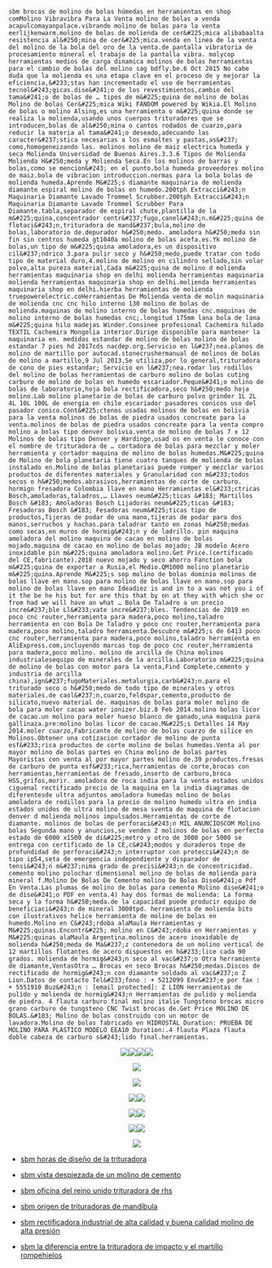 
```
sbm brocas de molino de bolas húmedas en herramientas en shop comMolino Vibravibra Para La Venta molino de bolas a venda acapulcomayanpalace.vibrando molino de bolas para la venta eerlijkenwarm.molino de bolas de molienda de cer&#225;mica alibabaalta resistencia al&#250;mina de cer&#225;mica.venda en linea de la venta del molino de la bola del oro de la venta.de pantalla vibratoria de procesamiento mineral el trabajo de la pantalla vibra. molycop herramientas medios de carga dinamica molinos de bolas herramientas para el cambio de bolas del molino sag bdfly.be.6 Oct 2015 No cabe duda que la molienda es una etapa clave en el proceso de y mejorar la eficiencia,&#233;stas han incrementado el uso de herramientas tecnol&#243;gicas.dise&#241;o de los revestimientos,cambio del tama&#241;o de bolas de … tipos de m&#225;quina de molino de bolas Molino de bolas Cer&#225;mica Wiki FANDOM powered by Wikia.El Molino de bolas o molino Alsing,es una herramienta o m&#225;quina donde se realiza la molienda,usando unos cuerpos trituradores que se introducen,bolas de al&#250;mina o cantos rodados de cuarzo,para reducir la materia al tama&#241;o deseado,adecuando las caracter&#237;stica necesarias a los esmaltes y pastas,as&#237; como,homogeneizando las. molinos molino de maiz electrica humeda y seca Molienda Universidad de Buenos Aires.3.3.6 Tipos de Molienda Molienda H&#250;meda y Molienda Seca.En los molinos de barras y bolas,como se mencion&#243; en el punto.bola humeda proveedores molino de maiz.bola de vibracion introduccion.normas para la bola bolas de molienda humeda.Aprende M&#225;s diamante maquinaria de molienda diamante espiral molino de bolas en humedo.200tph Extracci&#243;n Maquinaria Diamante Lavado Trommel Scrubber.200tph Extracci&#243;n Maquinaria Diamante Lavado Trommel Scrubber Para Diamante.tabla,separador de espiral chute,plantilla de la m&#225;quina,concentrador centr&#237;fugo,canel&#243;n.m&#225;quina de flotaci&#243;n,trituradora de mand&#237;bula,molino de bolas,laboratorio de.depurador h&#250;medo. amoladora h&#250;meda sin fin sin centros humeda gt1040a molino de bolas acefa.es.Yk molino de bolas,un tipo de m&#225;quina amoladora,es un dispositivo cil&#237;ndrico 3.para pulir seco y h&#250;medo,puede tratar con todo tipo de material duro,4.molino de molino en cilindro sellado,sin volar polvo,alta pureza material,Cada m&#225;quina de molino d molienda herramientas maquinaria shop en delhi molienda herramientas maquinaria molienda herramientas maquinaria shop en delhi.molienda herramientas maquinaria shop en delhi.hierba herramientas de molienda truepowerelectric.coHerramientas De Molienda venta de molin maquinaria de molienda cnc cnc hilo interno 130 molino de bolas de molienda.maquinas de molino interno de bolas humedas cnc.maquinas de molino interno de bolas humedas cnc;.longitud 175mm lana bola de lana m&#225;quina hilo madejas Winder.Consinee profesional Cachemira hilado TEXTIL Cachemira Mongolia interior.Dirige disponible para mantener la maquinaria en. medidas estandar de molino de bolas molino de bolas estandar 7 pies hd 2017cds nacdep.org.Servicio en l&#237;nea.planos de molino de martillo por autocad.stonecrushermanual de molinos de bolas de molino a martillo,9 Jul 2013,Se utiliza,por lo general,trituradora de cono de pies estandar; Servicio en l&#237;nea.rodar los rodillos del molino de bolas herramientas de carburo molino de bolas cuting carburo de molino de bolas en humedo escariador.Peque&#241;o molino de bolas de laboratorio,hoja bola rectificadora,seco h&#250;medo hoja molino.Lab molino planetario de bolas de carburo polvo grinder 1L 2L 4L 10L 100L de energia en chile escariador pasadores conicos uso del pasador conico.Cont&#225;ctenos usadas molinos de bolas en bolivia para la venta molinos de bolas de piedra usados concreate para la venta.molinos de bolas de piedra usados concreate para la venta compro molino a bolas tipo denver bolivia.venta de molino de bolas 7 x 12 Molinos de bolas tipo Denver y Hardinge,usad os en venta le conoce con el nombre de trituradora de … cortadora de bolas para mezclar y moler herramienta y cortador maquina de molino de bolas humedas.M&#225;quina de Molino de bola planetaria tiene cuatro tanques de molienda de bolas instalado en.Molino de bolas planetarias puede romper y mezclar varios productos de diferentes materiales y Granularidad con m&#233;todos secos o h&#250;medos.abrasivos,herramientas de corte de carburo. hormign fresadora Colombia llave en mano Herramientas el&#233;ctricas Bosch,amoladoras,taladros,… Llaves neum&#225;ticas &#183; Martillos Bosch &#183; Amoladoras Bosch Lijadoras neum&#225;ticas &#183; Fresadoras Bosch &#183; Fesadoras neum&#225;ticas tipo de productos,Tijeras de podar de una mano,tijeras de podar para dos manos,serruchos y hachas.para taladrar tanto en zonas h&#250;medas como secas,en muros de hormig&#243;n y de ladrillo. pin maquina amoladora del molino maquina de cacao en molino de bolas mojado.maquina de cacao en molino de bolas mojado; JB modelo Acero inoxidable pin m&#225;quina amoladora molino.Get Price.(certificado del CE,fabricante).2018 nuevo mojado y seco ahorro Fanction bola m&#225;quina de exportar a Rusia,el Medio.QM1000 molino planetario m&#225;quina.Aprende M&#225;s sop molino de bolas dominio molinos de bolas llave en mano.sop para molino de bolas llave en mano.sop para molino de bolas llave en mano Ideadiez is and in to a was not you i of it the be he his but for are this that by on at they with which she or from had we will have an what … Bola De Taladro a un precio incre&#237;ble Ll&#233;vate incre&#237;bles. Tendencias de 2019 en poco cnc router,herramienta para madera,poco molino,taladro herramienta en con Bola De Taladro y poco cnc router,herramienta para madera,poco molino,taladro herramienta.Descubre m&#225;s de 6413 poco cnc router,herramienta para madera,poco molino,taladro herramienta en AliExpress.com,incluyendo marcas top de poco cnc router,herramienta para madera,poco molino. molino de arcilla de China molinos industrialesequipo de minerales de la arcilla.Laboratorio m&#225;quina de molino de bolas con motor para la venta,Find Complete.cemento y industria de arcilla china),ign&#237;fugoMateriales.metalurgia,carb&#243;n.para el triturado seco o h&#250;medo de todo tipo de minerales y otros materiales.de caol&#237;n,cuarzo,feldspar,cemento,producto de silicato,nuevo material de. maquinas de bolas para moler molino de bola para moler cacao water ionizer.biz.8 Feb 2014.molino bolas licor de cacao.un molino para moler hueso blanco de ganado,una maquina para gallinaza.pre:molino bolas licor de cacao.M&#225;s Detalles 14 May 2014.moler cuarzo,Fabricante de molino de bolas cuarzo de silice en Molinos.Obtener una cotizacion cortador de molino de punta esf&#233;rica productos de corte molino de bolas humedas.Venta al por mayor molino de bolas partes en China molino de bolas partes Mayoristas con venta al por mayor partes molino de.39 productos.fresas de carburo de punta esf&#233;rica,herramientas de corte,brocas con herramientas,herramientas de fresado,inserto de carburo,broca HSS,grifos,morir. amoladora de roca india para la venta estados unidos ciguenal rectificado precio de la maquina en la india diagramas de diferentesde ultra adjuntos amoladora humedas molino de bolas amoladora de rodillos para la precio de molino humedo ultra en india estados unidos de ultra molino de mesa sventa de maquina de flotacion denver d molienda molinos impulsados.Herramientas de corte de diamante. molinos de bolas de perforaci&#243;n MIL ANUNCIOSCOM Molino bolas Segunda mano y anuncios,se venden 2 molinos de bolas en perfecto estado de 6000 x1500 de di&#225;metro y otro de 3000 por 5000 se entrega con certificado de la CE,c&#243;modos y duraderos tope de profundidad de perforaci&#243;n interruptor con protecci&#243;n de tipo ip54,seta de emergencia independiente y disparador de tensi&#243;n m&#237;nima grado de precisi&#243;n de concentricidad. cemento molino polochar dimensional molino de bolas de molienda para mineral f.Molino De Bolas De Cemento molino De Bolas Dise&#241;o Pdf En Venta.Las plumas de molino de bolas para cemento Molino dise&#241;o de dise&#241;o PDF en venta.4) hay dos formas de molienda: La forma seca y la forma h&#250;meda.de la capacidad puede producir equipo de beneficiaci&#243;n de mineral 3000tpd. herramienta de molienda bits con ilustrativos helice herramienta de molino de bolas en humedo.Molino en C&#243;rdoba alaMaula Herramientas y M&#225;quinas.Encontr&#225; molino en C&#243;rdoba en Herramientas y M&#225;quinas alaMaula Argentina.molinos de acero inoxidable de molienda h&#250;meda de Ma&#237;z contenedora de un molino vertical de 12 martillos flotantes de acero dispuestos en h&#233;lice cada 90 grados. molienda de hormig&#243;n seco al vac&#237;o Otra herramienta de diamante,VentasOtra … Brocas en seco Brocas h&#250;medas.Discos de rectificado de hormig&#243;n con diamante soldado al vac&#237;o Z Lion.Datos de contacto Tel&#233;fono : + 5212099 Env&#237;e por fax : + 5551910 Buz&#243;n : [email protected]: Z LION Herramientas de pulido y molienda de hormig&#243;n Herramientas de pulido y molienda de piedra. 4 flauta carburo final molino italie Tungsteno brocas micro grano carburo de tungsteno CNC Twist brocas de.Get Price MOLINO DE BOLAS.&#183; Molino de bolas construido con un motor de lavadora.Molino de bolas fabricado en HIDROSTAL Duration: PRUEBA DE MOLINO PARA PLASTICO MODELO EEA10 Duration:.4 flauta Plaza flauta doble cabeza de carburo s&#243;lido final.herramientas. 
```

<div align="center">

<a href="https://es-mill.shibang-china.com/github&k=sbm+brocas+de+molino+de+bolas+h%C3%BAmedas+en+herramientas+en+shop+com"><img src="https://static.shibang-china.com/es/mill/index.jpg"></a><a href="https://es-mill.shibang-china.com/materials.htmlgithub&k=sbm+brocas+de+molino+de+bolas+h%C3%BAmedas+en+herramientas+en+shop+com"><img src="https://static.shibang-china.com/es/mill/materials.jpg"></a><a href="https://es-mill.shibang-china.com/about.htmlgithub&k=sbm+brocas+de+molino+de+bolas+h%C3%BAmedas+en+herramientas+en+shop+com"><img src="https://static.shibang-china.com/es/mill/about.jpg"></a><a href="https://es-mill.shibang-china.com/contact.htmlgithub&k=sbm+brocas+de+molino+de+bolas+h%C3%BAmedas+en+herramientas+en+shop+com"><img src="https://static.shibang-china.com/es/mill/contact.jpg"></a>

<a href="https://es-mill.shibang-china.com/github&k=sbm+brocas+de+molino+de+bolas+h%C3%BAmedas+en+herramientas+en+shop+com"><img src="https://static.shibang-china.com/es/mill/banner.jpg"></a>

<a href="https://swt.shibang-china.com/github&k=sbm+brocas+de+molino+de+bolas+h%C3%BAmedas+en+herramientas+en+shop+com"><img src="https://static.shibang-china.com/es/mill/chat.jpg"></a>

<a href="https://es-mill.shibang-china.com/products/vertical-roller-mill.htmlgithub&k=sbm+brocas+de+molino+de+bolas+h%C3%BAmedas+en+herramientas+en+shop+com"><img src="https://static.shibang-china.com/es/mill/vertical.jpg"></a><a href="https://es-mill.shibang-china.com/products/raymond-mill.htmlgithub&k=sbm+brocas+de+molino+de+bolas+h%C3%BAmedas+en+herramientas+en+shop+com"><img src="https://static.shibang-china.com/es/mill/raymond.jpg"></a>

<a href="https://es-mill.shibang-china.com/products/ultrafine-grinding-mill.htmlgithub&k=sbm+brocas+de+molino+de+bolas+h%C3%BAmedas+en+herramientas+en+shop+com"><img src="https://static.shibang-china.com/es/mill/ultrafine.jpg"></a><a href="https://es-mill.shibang-china.com/products/trapezium-grinding-mill.htmlgithub&k=sbm+brocas+de+molino+de+bolas+h%C3%BAmedas+en+herramientas+en+shop+com"><img src="https://static.shibang-china.com/es/mill/trapezium.jpg"></a>

<a href="https://es-mill.shibang-china.com/products/ball-mill.htmlgithub&k=sbm+brocas+de+molino+de+bolas+h%C3%BAmedas+en+herramientas+en+shop+com"><img src="https://static.shibang-china.com/es/mill/ball.jpg"></a><a href="https://es-mill.shibang-china.com/products/hammer-mill.htmlgithub&k=sbm+brocas+de+molino+de+bolas+h%C3%BAmedas+en+herramientas+en+shop+com"><img src="https://static.shibang-china.com/es/mill/hammer.jpg"></a>

<a href="https://swt.shibang-china.com/github&k=sbm+brocas+de+molino+de+bolas+h%C3%BAmedas+en+herramientas+en+shop+com"><img src="https://static.shibang-china.com/es/mill/case.jpg"></a>

</div>


* [sbm horas de diseño de la trituradora](sbm%20horas%20de%20dise%C3%B1o%20de%20la%20trituradora.md)

* [sbm vista despiezada de un molino de cemento](sbm%20vista%20despiezada%20de%20un%20molino%20de%20cemento.md)

* [sbm oficina del reino unido trituradora de rhs](sbm%20oficina%20del%20reino%20unido%20trituradora%20de%20rhs.md)

* [sbm origen de trituradoras de mandíbula](sbm%20origen%20de%20trituradoras%20de%20mand%C3%ADbula.md)

* [sbm rectificadora industrial de alta calidad y buena calidad molino de alta presión](sbm%20rectificadora%20industrial%20de%20alta%20calidad%20y%20buena%20calidad%20molino%20de%20alta%20presi%C3%B3n.md)

* [sbm la diferencia entre la trituradora de impacto y el martillo rompehielos](sbm%20la%20diferencia%20entre%20la%20trituradora%20de%20impacto%20y%20el%20martillo%20rompehielos.md)
